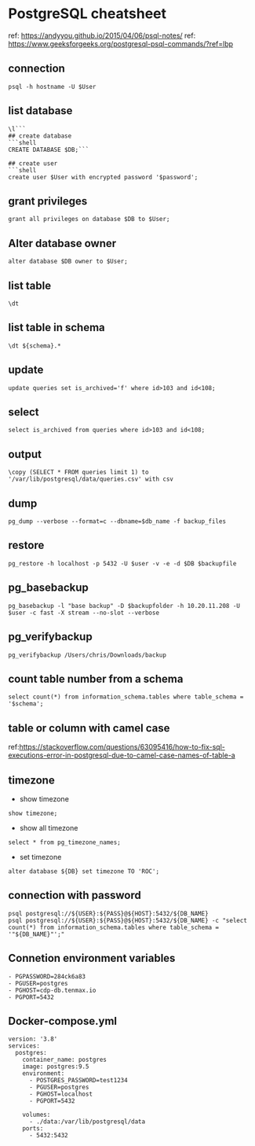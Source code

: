 # PostgreSQL cheatsheet

ref: <https://andyyou.github.io/2015/04/06/psql-notes/>
ref: <https://www.geeksforgeeks.org/postgresql-psql-commands/?ref=lbp>

## connection

```shell
psql -h hostname -U $User
```

## list database

```shell
\l```
## create database
```shell
CREATE DATABASE $DB;```

## create user
```shell
create user $User with encrypted password '$password';
```

## grant privileges

```shell
grant all privileges on database $DB to $User;
```

## Alter database owner

```shell
alter database $DB owner to $User;
```

## list table

```shell
\dt 
```

## list table in schema

```shell
\dt ${schema}.*
```

## update

```shell
update queries set is_archived='f' where id>103 and id<108;
```

## select

```shell
select is_archived from queries where id>103 and id<108;
```

## output

```shell
\copy (SELECT * FROM queries limit 1) to '/var/lib/postgresql/data/queries.csv' with csv
```

## dump

```shell
pg_dump --verbose --format=c --dbname=$db_name -f backup_files
```

## restore

```shell
pg_restore -h localhost -p 5432 -U $user -v -e -d $DB $backupfile
```

## pg_basebackup

```shell
pg_basebackup -l "base backup" -D $backupfolder -h 10.20.11.208 -U $user -c fast -X stream --no-slot --verbose
```

## pg_verifybackup

```shell
pg_verifybackup /Users/chris/Downloads/backup
```

## count table number from a schema

```shell
select count(*) from information_schema.tables where table_schema = '$schema';
```

## table or column with camel case

ref:<https://stackoverflow.com/questions/63095416/how-to-fix-sql-executions-error-in-postgresql-due-to-camel-case-names-of-table-a>

## timezone

- show timezone

```shell
show timezone;
```

- show all timezone

```shell
select * from pg_timezone_names;
```

- set timezone

```shell
alter database ${DB} set timezone TO 'ROC';
```

## connection with password

```shell
psql postgresql://${USER}:${PASS}@${HOST}:5432/${DB_NAME}
psql postgresql://${USER}:${PASS}@${HOST}:5432/${DB_NAME} -c "select count(*) from information_schema.tables where table_schema = '"${DB_NAME}"';"
```

## Connetion environment variables

```shell
- PGPASSWORD=284ck6a83
- PGUSER=postgres
- PGHOST=cdp-db.tenmax.io
- PGPORT=5432
```

## Docker-compose.yml

```shell
version: '3.8'
services:
  postgres:
    container_name: postgres
    image: postgres:9.5
    environment:
      - POSTGRES_PASSWORD=test1234
      - PGUSER=postgres
      - PGHOST=localhost
      - PGPORT=5432

    volumes:
      - ./data:/var/lib/postgresql/data
    ports:
      - 5432:5432
```
